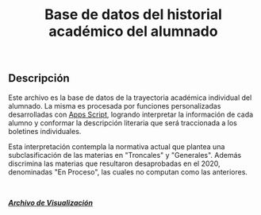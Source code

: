 <h1 align="center">Base de datos del historial académico del alumnado</h1>
  <br/>
<h2>Descripción</h2>

Este archivo es la base de datos de la trayectoria académica individual del alumnado. La misma es procesada por funciones personalizadas desarrolladas con [Apps Script](https://workspace.google.com/intl/es-419_ar/products/apps-script/), logrando interpretar la información de cada alumno y conformar la descripción literaria que será traccionada a los boletines individuales.

Esta interpretación contempla la normativa actual que plantea una subclasificación de las materias en "Troncales" y "Generales". Además discrimina las materias que resultaron desaprobadas en el 2020, denominadas "En Proceso", las cuales no computan como las anteriores.

<br/>

***[Archivo de Visualización](https://docs.google.com/spreadsheets/d/15qSmO_CP4Mwf0XwFyY7r2oF6IAFDoz2Hsp-ApKa32uM/edit#gid=1441054723)***  
